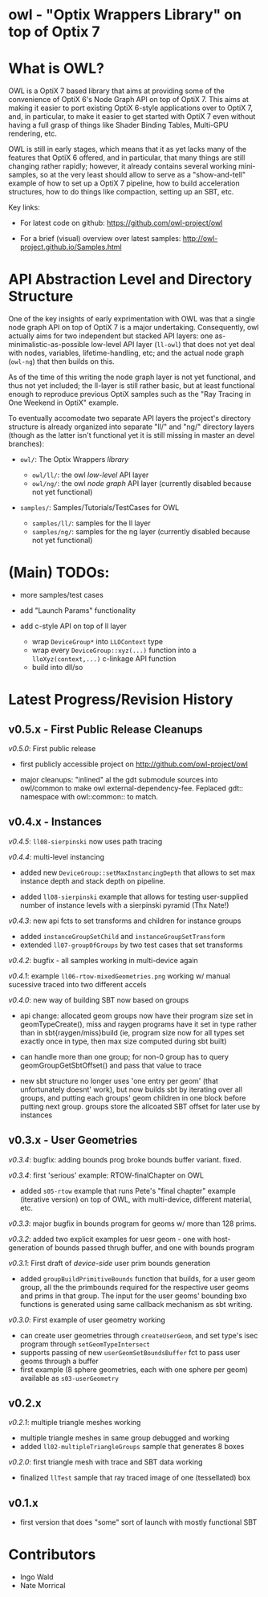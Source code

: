 owl - "Optix Wrappers Library" on top of Optix 7
================================================

<!--- ------------------------------------------------------- -->
What is OWL?
============

OWL is a OptiX 7 based library that aims at providing some of the
convenience of OptiX 6's Node Graph API on top of OptiX 7. This aims
at making it easier to port existing OptiX 6-style applications over
to OptiX 7, and, in particular, to make it easier to get started with
OptiX 7 even without having a full grasp of things like Shader Binding
Tables, Multi-GPU rendering, etc.

OWL is still in early stages, which means that it as yet lacks many of
the features that OptiX 6 offered, and in particular, that many things
are still changing rather rapidly; however, it already contains
several working mini-samples, so at the very least should allow to
serve as a "show-and-tell" example of how to set up a OptiX 7
pipeline, how to build acceleration structures, how to do things like
compaction, setting up an SBT, etc.

Key links:

- For latest code on github: https://github.com/owl-project/owl

- For a brief (visual) overview over latest samples:
  http://owl-project.github.io/Samples.html


<!--- ------------------------------------------------------- -->
API Abstraction Level and Directory Structure
=============================================

One of the key insights of early exprimentation with OWL was that a
single node graph API on top of OptiX 7 is a major
undertaking. Consequently, owl actually aims for two independent but
stacked API layers: one as-minimalistic-as-possible low-level API
layer (`ll-owl`) that does not yet deal with nodes, variables,
lifetime-handling, etc; and the actual node graph (`owl-ng`) that then
builds on this.

As of the time of this writing the node graph layer is not yet
functional, and thus not yet included; the ll-layer is still rather
basic, but at least functional enough to reproduce previous OptiX
samples such as the "Ray Tracing in One Weekend in OptiX" example.

To eventually accomodate two separate API layers the project's
directory structure is already organized into separate "ll/" and "ng/"
directory layers (though as the latter isn't functional yet it is
still missing in master an devel branches):

- `owl/`: The Optix Wrappers *library*
  - `owl/ll/`: the owl *low-level* API layer
  - `owl/ng/`: the owl *node graph* API layer (currently disabled because not yet functional)

- `samples/`: Samples/Tutorials/TestCases for OWL
  - `samples/ll/`: samples for the ll layer
  - `samples/ng/`: samples for the ng layer (currently disabled because not yet functional)

<!--- ------------------------------------------------------- -->
(Main) TODOs:
=============

- more samples/test cases

- add "Launch Params" functionality

- add c-style API on top of ll layer 
  - wrap `DeviceGroup*` into `LLOContext` type
  - wrap every `DeviceGroup::xyz(...)` function into a `lloXyz(context,...)` c-linkage API function
  - build into dll/so


<!--- ------------------------------------------------------- -->
Latest Progress/Revision History
================================

v0.5.x - First Public Release Cleanups
--------------------------------------

*v0.5.0*: First public release

- first publicly accessible project on
  http://github.com/owl-project/owl
  
- major cleanups: "inlined" al the gdt submodule sources into
  owl/common to make owl external-dependency-fee. Feplaced gdt::
  namespace with owl::common:: to match.

v0.4.x - Instances
------------------

*v0.4.5*: `ll08-sierpinski` now uses path tracing

*v0.4.4*: multi-level instancing

- added new `DeviceGroup::setMaxInstancingDepth` that allows to set max
  instance depth and stack depth on pipeline.

- added `ll08-sierpinski` example that allows for testing user-supplied number
  of instance levels with a sierpinski pyramid (Thx Nate!)
  
*v0.4.3*: new api fcts to set transforms and children for instance groups

- added `instanceGroupSetChild` and `instanceGroupSetTransform`
- extended `ll07-groupOfGroups` by two test cases that set transforms

*v0.4.2*: bugfix - all samples working in multi-device again

*v0.4.1*: example `ll06-rtow-mixedGeometries.png` 
 working w/ manual sucessive traced into two different accels

*v0.4.0*: new way of building SBT now based on groups

- api change: allocated geom groups now have their program size
  set in geomTypeCreate(), miss and raygen programs have it set in 
  type rather than in sbt{raygen/miss}build (ie, program size now
  for all types set exactly once in type, then max size computed during
  sbt built)
  
- can handle more than one group; for non-0 group has to query
  geomGroupGetSbtOffset() and pass that value to trace
  
- new sbt structure no longer uses 'one entry per geom' (that unfortunately
  doesnt' work), but now builds sbt by iterating over all groups, and
  putting each groups' geom children in one block before putting
  next group. groups store the allcoated SBT offset for later use
  by instances

v0.3.x - User Geometries
------------------------

*v0.3.4*: bugfix: adding bounds prog broke bounds buffer variant. fixed.

*v0.3.4*: first 'serious' example: RTOW-finalChapter on OWL

- added `s05-rtow` example that runs Pete's "final chapter" example 
  (iterative version) on top of OWL, with multi-device, different material, etc.

*v0.3.3*: major bugfix in bounds program for geoms w/ more than 128 prims.

*v0.3.2*: added two explicit examples for uesr geom - one with
  host-generation of bounds passed thrugh buffer, and one with bounds
  program

*v0.3.1*: First draft of *device-side* user prim bounds generation

- added `groupBuildPrimitiveBounds` function that builds, for a
  user geom group, all the the primbounds required for the respective
  user geoms and prims in that group. The input for the user geoms' 
  bounding bxo functions is generated using same callback mechanism
  as sbt writing.

*v0.3.0*: First example of user geometry working

- can create user geometries through `createUserGeom`, and set
  type's isec program through `setGeomTypeIntersect`
- supports passing of new `userGeomSetBoundsBuffer` fct to pass user
  geoms through a buffer
- first example (8 sphere geometries, each with one sphere per geom)
  available as `s03-userGeometry`

v0.2.x
------

*v0.2.1*: multiple triangle meshes working
- multiple triangle meshes in same group debugged and working
- added `ll02-multipleTriangleGroups` sample that generates 8 boxes

*v0.2.0*: first triangle mesh with trace and SBT data working
- finalized `llTest` sample that ray traced image of one (tessellated) box

v0.1.x
------

- first version that does "some" sort of launch with mostly functional SBT

Contributors
============

- Ingo Wald
- Nate Morrical

